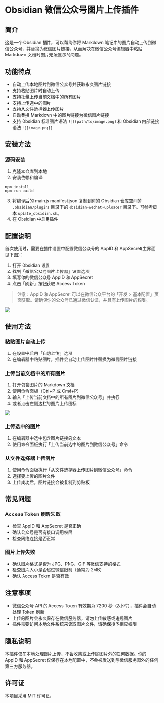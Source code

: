 # Obsidian 微信公众号图片上传插件

## 简介

这是一个 Obsidian 插件，可以帮助你将 Markdown 笔记中的图片自动上传到微信公众号，并替换为微信图片链接，从而解决在微信公众号编辑器中粘贴 Markdown 文档时图片无法显示的问题。

## 功能特点

- 自动上传本地图片到微信公众号并获取永久图片链接
- 支持粘贴图片时自动上传
- 支持批量上传当前文档中的所有图片
- 支持上传选中的图片
- 支持从文件选择器上传图片
- 自动替换 Markdown 中的图片链接为微信图片链接
- 支持 Obsidian 标准图片语法 `![](path/to/image.png)` 和 Obsidian 内部链接语法 `![[image.png]]`

## 安装方法

### 源码安装

1. 克隆本仓库到本地
2. 安装依赖和编译
```
npm install
npm run build
```
3. 将编译后的 main.js manifest.json 复制到你的 Obsidian 仓库空间的 `.obsidian/plugins` 目录下的 `obsidian-wechat-uploader` 目录下。可参考脚本 `update_obsidian.sh`。
4. 在 Obsidian 中启用插件

## 配置说明

首次使用时，需要在插件设置中配置微信公众号的 AppID 和 AppSecret(主界面见下图)：

1. 打开 Obsidian 设置
2. 找到「微信公众号图片上传器」设置选项
3. 填写你的微信公众号 AppID 和 AppSecret
4. 点击「刷新」按钮获取 Access Token

> 注意：AppID 和 AppSecret 可以在微信公众平台的「开发 > 基本配置」页面获取。请确保你的公众号已通过微信认证，并具有上传图片的权限。

![](assets/owu-setting.png)

## 使用方法

### 粘贴图片自动上传

1. 在设置中启用「自动上传」选项
2. 在编辑器中粘贴图片，插件会自动上传图片并替换为微信图片链接

### 上传当前文档中的所有图片

1. 打开包含图片的 Markdown 文档
2. 使用命令面板（Ctrl+P 或 Cmd+P）
3. 输入「上传当前文档中的所有图片到微信公众号」并执行
4. 或者点击左侧边栏的图片上传图标

![](assets/btn-upload.png)

### 上传选中的图片

1. 在编辑器中选中包含图片链接的文本
2. 使用命令面板执行「上传当前选中的图片到微信公众号」命令

### 从文件选择器上传图片

1. 使用命令面板执行「从文件选择器上传图片到微信公众号」命令
2. 选择要上传的图片文件
3. 上传成功后，图片链接会被复制到剪贴板

## 常见问题

### Access Token 刷新失败

- 检查 AppID 和 AppSecret 是否正确
- 确认公众号是否有接口调用权限
- 检查网络连接是否正常

### 图片上传失败

- 确认图片格式是否为 JPG、PNG、GIF 等微信支持的格式
- 检查图片大小是否超过微信限制（通常为 2MB）
- 确认 Access Token 是否有效

## 注意事项

- 微信公众号 API 的 Access Token 有效期为 7200 秒（2小时），插件会自动处理 Token 刷新
- 上传的图片会永久保存在微信服务器，请勿上传敏感或违规图片
- 插件需要访问本地文件系统来读取图片文件，请确保授予相应权限

## 隐私说明

本插件仅在本地处理图片上传，不会收集或上传除图片外的任何数据。你的 AppID 和 AppSecret 仅保存在本地配置中，不会被发送到除微信服务器外的任何第三方服务器。

## 许可证

本项目采用 MIT 许可证。